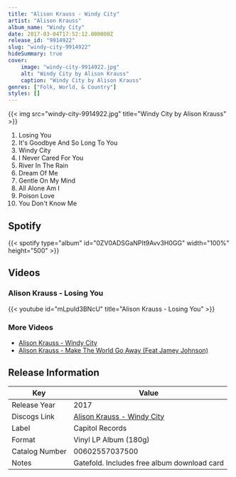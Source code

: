 ```yaml
---
title: "Alison Krauss - Windy City"
artist: "Alison Krauss"
album_name: "Windy City"
date: 2017-03-04T17:52:12.000000Z
release_id: "9914922"
slug: "windy-city-9914922"
hideSummary: true
cover:
    image: "windy-city-9914922.jpg"
    alt: "Windy City by Alison Krauss"
    caption: "Windy City by Alison Krauss"
genres: ["Folk, World, & Country"]
styles: []
---
```


{{< img src="windy-city-9914922.jpg" title="Windy City by Alison Krauss" >}}

<!-- section break -->

1. Losing You
2. It's Goodbye And So Long To You
3. Windy City
4. I Never Cared For You
5. River In The Rain
6. Dream Of Me
7. Gentle On My Mind
8. All Alone Am I
9. Poison Love
10. You Don't Know Me

<!-- section break -->


## Spotify
{{< spotify type="album" id="0ZV0ADSGaNPIt9Avv3H0GG" width="100%" height="500" >}}



## Videos
### Alison Krauss - Losing You
{{< youtube id="mLpuId3BNcU" title="Alison Krauss - Losing You" >}}<br>

### More Videos

- [Alison Krauss - Windy City](https://www.youtube.com/watch?v=LNtKPzHxKG8)
- [Alison Krauss - Make The World Go Away (Feat Jamey Johnson)](https://www.youtube.com/watch?v=1w_VU8C0WGA)


## Release Information
|  Key           | Value                                                |
| ---------------| ---------------------------------------------------- |
| Release Year   | 2017                                   |
| Discogs Link   | [Alison Krauss - Windy City](https://www.discogs.com/release/9914922-Alison-Krauss-Windy-City) |
| Label          | Capitol Records |
| Format         | Vinyl LP Album (180g) |
| Catalog Number | 00602557037500 |
| Notes | Gatefold.  Includes free album download card |